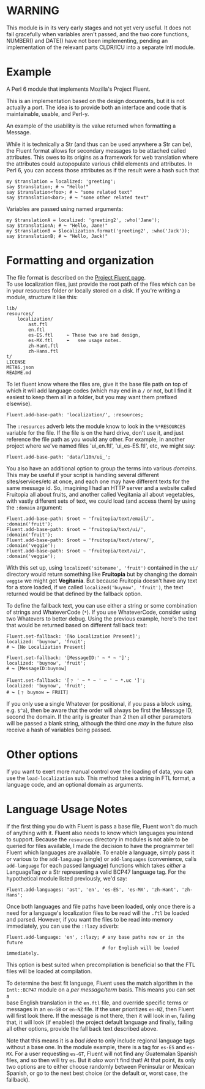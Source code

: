# WARNING

This module is in its very early stages and not yet very useful.  It does
not fail gracefully when variables aren't passed, and the two core functions,
NUMBER() and DATE() have not been implementing, pending an implementation of the
relevant parts CLDR/ICU into a separate Intl module.

# Example

A Perl 6 module that implements Mozilla's Project Fluent.

This is an implementation based on the design documents, but it is not actually
a port.  The idea is to provide both an interface and code that is
maintainable, usable, and Perl-y.

An example of the usability is the value returned when formatting a Message.

While it is technically a Str (and thus can be used anywhere a Str can be), the
Fluent format allows for secondary messages to be attached called attributes.
This owes to its origins as a framework for web translation where the attributes
could autopopulate various child elements and attributes.  In Perl 6, you can
access those attributes as if the result were a hash such that

    my $translation = localized: 'greeting';
    say $translation; # ↪︎ "Hello!"
    say $translation<foo>; # ↪︎ "some related text"
    say $translation<bar>; # ↪︎ "some other related text"

Variables are passed using named arguments:

    my $translationA = localized: 'greeting2', :who('Jane');
    say $translationA; # ↪︎ "Hello, Jane!"
    my $translationB = $localization.format('greeting2', :who('Jack'));
    say $translationB; # ↪︎ "Hello, Jack!"

# Formatting and organization

The file format is described on the [Project Fluent page](https://projectfluent.org).   
To use localization files, just provide the root path of the files which can
be in your resources folder or locally stored on a disk.  If you're writing a
module, structure it like this:

    lib/
    resources/
        localization/
            ast.ftl       
            en.ftl
            es-ES.ftl     ⬅︎ These two are bad design,
            es-MX.ftl     ⬅︎   see usage notes.
            zh-Hant.ftl    
            zh-Hans.ftl
    t/
    LICENSE
    META6.json
    README.md

To let fluent know where the files are, give it the base file path on top of
which it will add language codes (which may end in a `/` or not, but I find it
easiest to keep them all in a folder, but you may want them prefixed elsewise).

    Fluent.add-base-path: 'localization/', :resources;

The `:resources` adverb lets the module know to look in the `%*RESOURCES`
variable for the file.  If the file is on the hard drive, don't use it,
and just reference the file path as you would any other.  For example, in another
project where we've named files 'ui_en.ftl', 'ui_es-ES.ftl', etc, we might say:

    Fluent.add-base-path: 'data/l10n/ui_';

You also have an additional option to group the terms into various *domains*.
This may be useful if your script is handling several different
sites/services/etc at once, and each one may have different texts for the same
message id.  So, imagining I had an HTTP server and a website called Fruitopia
all about fruits, and another called Vegitania all about vegetables, with vastly
different sets of text, we could load (and access them) by using the `:domain`
argument:

    Fluent.add-base-path: $root ~ 'fruitopia/text/email/', :domain('fruit');
    Fluent.add-base-path: $root ~ 'fruitopia/text/ui/',    :domain('fruit');
    Fluent.add-base-path: $root ~ 'fruitopia/text/store/', :domain('veggie');
    Fluent.add-base-path: $root ~ 'fruitopia/text/ui/',    :domain('veggie');

With this set up, using `localized('sitename', 'fruit')` contained in the `ui/`
directory would return something like **Fruitopia** but by changing the domain
`veggie` we might get **Vegitania**.  But because Fruitopia doesn't have any
text for a store loaded, if we called `localized('buynow', 'fruit')`, the
text returned would be that defined by the fallback option.

To define the fallback text, you can use either a string or some combination of
strings and WhateverCode (`*`).  If you use WhateverCode, consider using two
Whatevers to better debug.  Using the previous example, here's the text that
would be returned based on different fall back text:

    Fluent.set-fallback: '[No Localization Present]';
    localized: 'buynow', 'fruit';
    # ↪︎ [No Localization Present]

    Fluent.set-fallback: '[MessageID:' ~ * ~ ']';
    localized: 'buynow', 'fruit';
    # ↪︎ [MessageID:buynow]

    Fluent.set-fallback: '[﹖ ' ~ * ~ ' ← ' ~ *.uc ']';
    localized: 'buynow', 'fruit';
    # ↪︎ [﹖ buynow ← FRUIT]

If you only use a single Whatever (or positional, if you pass a block using, e.g.
`$^a`), then be aware that the order will always be first the Message ID, second
the domain.  If the arity is greater than 2 then all other parameters will be
passed a blank string, although the third one *may* in the future also receive
a hash of variables being passed.

# Other options

If you want to exert more manual control over the loading of data, you can
use the `load-localization` sub.  This method takes a string in FTL format,
a language code, and an optional domain as arguments.

# Language Usage Notes

If the first thing you do with Fluent is pass a base file, Fluent won't do
much of anything with it.  Fluent also needs to know which languages you intend
to support.  Because the `resources` directory in modules is not able to be
queried for files available, I made the decision to have the programmer tell
Fluent which languages are available.  To enable a language, simply pass it or
various to the `add-language` (single) or `add-languages` (convenience, calls
`add-language` for each passed language) functions which takes *either* a
LanguageTag *or* a Str representing a valid BCP47 language tag.  For the
hypothetical module listed previously, we'd say:

    Fluent.add-languages: 'ast', 'en', 'es-ES', 'es-MX', 'zh-Hant', 'zh-Hans';

Once both languages and file paths have been loaded, only once there is a need
for a language's localization files to be read will the `.ftl` be loaded and
parsed.  However, if you want the files to be read into memory immediately,
you can use the `:!lazy` adverb:

    Fluent.add-language: 'en', :!lazy; # any base paths now or in the future
                                       # for English will be loaded immediately.

This option is best suited when precompilation is beneficial so that the FTL
files will be loaded at compilation.

To determine the best fit language, Fluent uses the match algorithm in the
`Intl::BCP47` module on a *per message/term* basis.  This means you can set a  
base English translation in the `en.ftl` file, and override specific terms or
messages in an `en-GB` or `en-NZ` file.  If the user prioritizes `en-NZ`, then
Fluent will first look there.  If the message is not there, then it will look
in `en`, failing that, it will look (if enabled) the project default language
and finally, failing all other options, provide the fall back text described
above.

Note that this means it is a *bad idea* to only include regional language tags
without a base one.  In the module example, there is a tag for `es-ES` and
`es-MX`.  For a user requesting `es-GT`, Fluent will not find any Guatemalan
Spanish files, and so then will try `es`.  But it *also* won't find that!  At
that point, its only two options are to either choose randomly between
Peninsular or Mexican Spanish, or go to the next best choice (or the default
or, worst case, the fallback).
